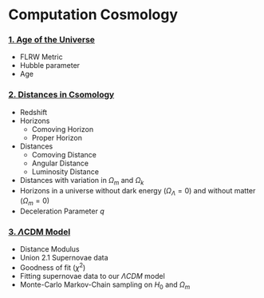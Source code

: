 # Computation Cosmology

### [1. Age of the Universe](https://github.com/AnshulJawale/Computational-Cosmology/blob/main/Age%20of%20the%20Universe.ipynb)
- FLRW Metric
- Hubble parameter
- Age

### [2. Distances in Csomology](Distances.ipynb)
- Redshift
- Horizons
    - Comoving Horizon
    - Proper Horizon
- Distances
    - Comoving Distance
    - Angular Distance
    - Luminosity Distance
- Distances with variation in $\Omega_m$ and $\Omega_k$
- Horizons in a universe without dark energy $(\Omega_{\Lambda}=0)$ and without matter $(\Omega_m=0)$
- Deceleration Parameter $q$

### [3. $\Lambda \text{CDM}$ Model ](LCDM.ipynb)
- Distance Modulus
- Union 2.1 Supernovae data
- Goodness of fit ($\chi^2$)
- Fitting supernovae data to our $\Lambda CDM$ model
- Monte-Carlo Markov-Chain sampling on $H_0$ and $\Omega_m$